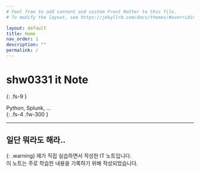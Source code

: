 ```yaml
---
# Feel free to add content and custom Front Matter to this file.
# To modify the layout, see https://jekyllrb.com/docs/themes/#overriding-theme-defaults

layout: default
title: Home
nav_order: 1
description: ""
permalink: /
---
```


# shw0331 it Note  
{: .fs-9 }

 Python, Splunk, ...   
{: .fs-4 .fw-300 }

---

## 일단 뭐라도 해라.. 

{: .warning}
제가 직접 실습하면서 작성한 IT 노트입니다.<br> 이 노트는 주로 학습한 내용을 기록하기 위해 작성되었습니다.